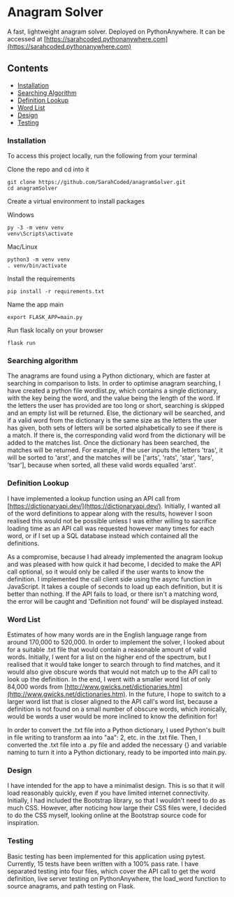 # Anagram Solver

A fast, lightweight anagram solver. Deployed on PythonAnywhere. It can be accessed at [https://sarahcoded.pythonanywhere.com](https://sarahcoded.pythonanywhere.com)

## Contents
- [Installation](#Installation)
- [Searching Algorithm](#Searching-Algorithm)
- [Definition Lookup](#Definition-Lookup)
- [Word List](#Word-List)
- [Design](#Design)
- [Testing](#Testing)

### <a name="Installation"></a>Installation
To access this project locally, run the following from your terminal

Clone the repo and cd into it
```
git clone https://github.com/SarahCoded/anagramSolver.git
cd anagramSolver
```

Create a virtual environment to install packages

Windows 
```
py -3 -m venv venv 
venv\Scripts\activate
```

Mac/Linux
```
python3 -m venv venv
. venv/bin/activate
```

Install the requirements
```
pip install -r requirements.txt
```
Name the app main
```
export FLASK_APP=main.py
```
Run flask locally on your browser
```
flask run
```

### <a name="Searching-Algorithm"></a>Searching algorithm
The anagrams are found using a Python dictionary, which are faster at searching in comparison to lists. In order to optimise anagram searching, I have created a python file wordlist.py, which contains a single dictionary, with the key being the word, and the value being the length of the word. If the letters the user has provided are too long or short, searching is skipped and an empty list will be returned. Else, the dictionary will be searched, and if a valid word from the dictionary is the same size as the letters the user has given, both sets of letters will be sorted alphabetically to see if there is a match. If there is, the corresponding valid word from the dictionary will be added to the matches list. Once the dictionary has been searched, the matches will be returned. For example, if the user inputs the letters 'tras', it will be sorted to 'arst', and the matches will be ['arts', 'rats', 'star', 'tars', 'tsar'], because when sorted, all these valid words equalled 'arst'. 

### <a name="Definition-Lookup"></a>Definition Lookup

I have implemented a lookup function using an API call from [https://dictionaryapi.dev/](https://dictionaryapi.dev/). Initially, I wanted all of the word definitions to appear along with the results, however I soon realised this would not be possible unless I was either willing to sacrifice loading time as an API call was requested however many times for each word, or if I set up a SQL database instead which contained all the definitions. 

As a compromise, because I had already implemented the anagram lookup and was pleased with how quick it had become, I decided to make the API call optional, so it would only be called if the user wants to know the definition. I implemented the call client side using the async function in JavaScript. It takes a couple of seconds to load up each definition, but it is better than nothing. If the API fails to load, or there isn't a matching word, the error will be caught and 'Definition not found' will be displayed instead. 

### <a name="Word-List"></a>Word List

Estimates of how many words are in the English language range from around 170,000 to 520,000. In order to implement the solver, I looked about for a suitable .txt file that would contain a reasonable amount of valid words. Initially, I went for a list on the higher end of the spectrum, but I realised that it would take longer to search through to find matches, and it would also give obscure words that would not match up to the API call to look up the definition. In the end, I went with a smaller word list of only 84,000 words from [http://www.gwicks.net/dictionaries.htm](http://www.gwicks.net/dictionaries.htm). In the future, I hope to switch to a larger word list that is closer aligned to the API call's word list, because a definition is not found on a small number of obscure words, which ironically, would be words a user would be more inclined to know the definition for!

In order to convert the .txt file into a Python dictionary, I used Python's built in file writing to transform aa into "aa": 2, etc. in the .txt file. Then, I converted the .txt file into a .py file and added the necessary {} and variable naming to turn it into a Python dictionary, ready to be imported into main.py. 

### <a name="Design"></a>Design
I have intended for the app to have a 
minimalist design. This is so that it will load reasonably quickly, even if you have limited internet connectivity. Initially, I had included the Bootstrap library, so that I wouldn't need to do as much CSS. However, after noticing how large their CSS files were, I decided to do the CSS myself, looking online at the Bootstrap source code for inspiration.

### <a name="Testing"></a>Testing
Basic testing has been implemented for this application using pytest. Currently, 15 tests have been written with a 100% pass rate. I have separated testing into four files, which cover the API call to get the word definition, live server testing on PythonAnywhere, the load_word function to source anagrams, and path testing on Flask. 
